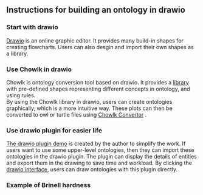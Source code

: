 ## Instructions for building an ontology in drawio
### Start with drawio
[Drawio](https://app.diagrams.net/) is an online graphic editor. It provides many build-in shapes for creating flowcharts. Users can also desgin and import their own shapes as a library.

### Use Chowlk in drawio
Chowlk is ontology conversion tool based on drawio. It provides a [library](https://chowlk.linkeddata.es/notation.html) with pre-defined shapes representing different concepts in ontology, and using rules.  
By using the Chowlk library in drawio, users can create ontologies graphically, which is a more intuitive way. These plots can then be converted to owl or turtle files using [Chowlk Convertor](https://chowlk.linkeddata.es/) .

### Use drawio plugin for easier life
[The drawio plugin demo](https://github.com/yuechenbam/yuechenbam.github.io) is created by the author to simplify the work. If users want to use some upper-level ontologies, then they can import these ontologies in the drawio plugin. The plugin can display the details of entities and export them in the drawing to save time and workload.
By clicking the [drawio interface](https://github.com/yuechenbam/yuechenbam.github.io), users can draw ontologies with this plugin directly.

### Example of Brinell hardness 





